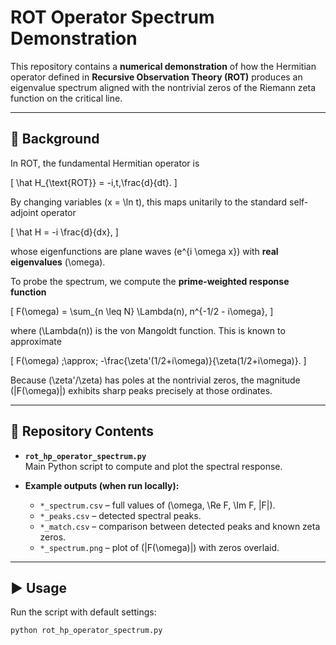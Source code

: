 # ROT Operator Spectrum Demonstration

This repository contains a **numerical demonstration** of how the Hermitian operator defined in **Recursive Observation Theory (ROT)** produces an eigenvalue spectrum aligned with the nontrivial zeros of the Riemann zeta function on the critical line.

---

## 🔬 Background

In ROT, the fundamental Hermitian operator is

\[
\hat H_{\text{ROT}} = -i\,t\,\frac{d}{dt}.
\]

By changing variables \(x = \ln t\), this maps unitarily to the standard self-adjoint operator

\[
\hat H = -i \frac{d}{dx},
\]

whose eigenfunctions are plane waves \(e^{i \omega x}\) with **real eigenvalues** \(\omega\).

To probe the spectrum, we compute the **prime-weighted response function**

\[
F(\omega) = \sum_{n \leq N} \Lambda(n)\, n^{-1/2 - i\omega},
\]

where \(\Lambda(n)\) is the von Mangoldt function. This is known to approximate

\[
F(\omega) \;\approx\; -\frac{\zeta'(1/2+i\omega)}{\zeta(1/2+i\omega)}.
\]

Because \(\zeta'/\zeta\) has poles at the nontrivial zeros, the magnitude \(|F(\omega)|\) exhibits sharp peaks precisely at those ordinates.

---

## 📂 Repository Contents

- **`rot_hp_operator_spectrum.py`**  
  Main Python script to compute and plot the spectral response.

- **Example outputs (when run locally):**  
  - `*_spectrum.csv` – full values of \(\omega, \Re F, \Im F, |F|\).  
  - `*_peaks.csv` – detected spectral peaks.  
  - `*_match.csv` – comparison between detected peaks and known zeta zeros.  
  - `*_spectrum.png` – plot of \(|F(\omega)|\) with zeros overlaid.

---

## ▶️ Usage

Run the script with default settings:

```bash
python rot_hp_operator_spectrum.py
